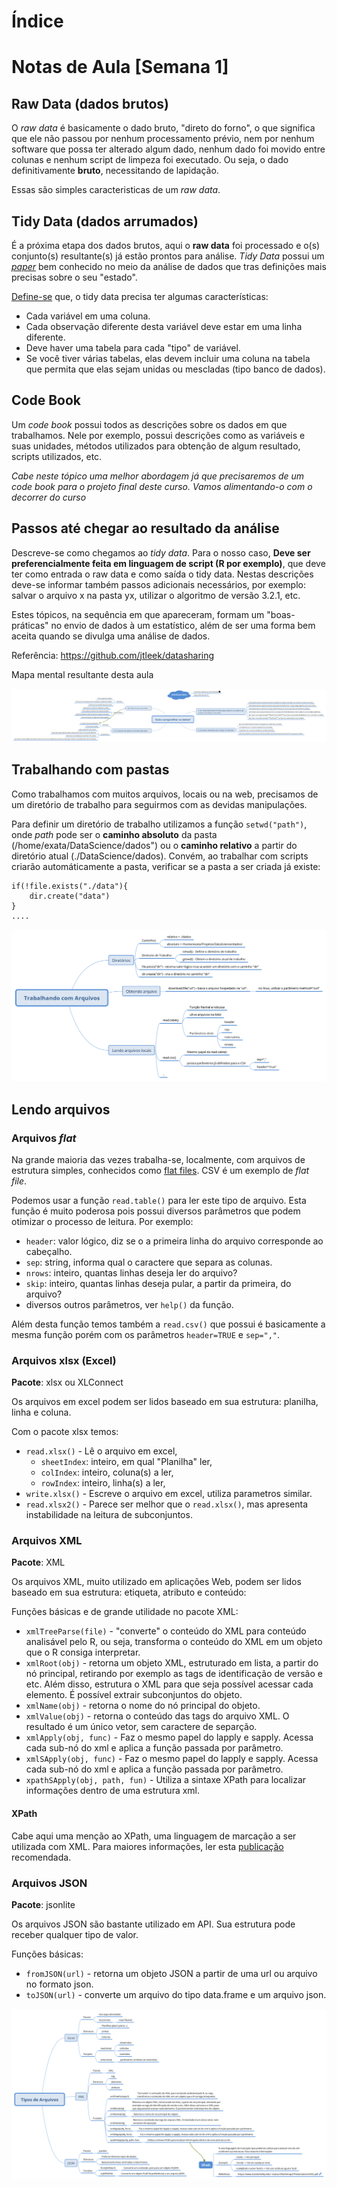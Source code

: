 # Índice

# Notas de Aula [Semana 1]

## Raw Data (dados brutos)

O *raw data* é basicamente o dado bruto, "direto do forno", o que significa que ele não passou por nenhum processamento prévio, nem por nenhum software que possa ter alterado algum dado, nenhum dado foi movido entre colunas e nenhum script de limpeza foi executado. Ou seja, o dado definitivamente **bruto**, necessitando de lapidação.

Essas são simples caracteristicas de um *raw data*.

## Tidy Data (dados arrumados)

É a próxima etapa dos dados brutos, aqui o **raw data** foi processado e o(s) conjunto(s) resultante(s) já estão prontos para análise. *Tidy Data* possui um [*paper*](http://vita.had.co.nz/papers/tidy-data.pdf) bem conhecido no meio da análise de dados que tras definições mais precisas sobre o seu "estado".

[Define-se](https://github.com/jtleek/datasharing#the-tidy-data-set) que, o tidy data precisa ter algumas características:

* Cada variável em uma coluna.
* Cada observação diferente desta variável deve estar em uma linha diferente.
* Deve haver uma tabela para cada "tipo" de variável.
* Se você tiver várias tabelas, elas devem incluir uma coluna na tabela que permita que elas sejam unidas ou mescladas (tipo banco de dados).

## Code Book

Um *code book* possui todos as descrições sobre os dados em que trabalhamos. Nele por exemplo, possui descrições como as variáveis e suas unidades, métodos utilizados para obtenção de algum resultado, scripts utilizados, etc.

*Cabe neste tópico uma melhor abordagem já que precisaremos de um code book para o projeto final deste curso. Vamos alimentando-o com o decorrer do curso*

## Passos até chegar ao resultado da análise

Descreve-se como chegamos ao *tidy data*. Para o nosso caso, **Deve ser preferencialmente feita em linguagem de script (R por exemplo)**, que deve ter como entrada o raw data e como saída o tidy data. Nestas descrições deve-se informar também passos adicionais necessários, por exemplo: salvar o arquivo x na pasta yx, utilizar o algoritmo de versão 3.2.1, etc.

Estes tópicos, na sequência em que apareceram, formam um "boas-práticas" no envio de dados à um estatístico, além de ser uma forma bem aceita quando se divulga uma análise de dados.

Referência: https://github.com/jtleek/datasharing

Mapa mental resultante desta aula

![mindmap1](recursos/como_compartilhar_os_dados.png)

## Trabalhando com pastas

Como trabalhamos com muitos arquivos, locais ou na web, precisamos de um diretório de trabalho para seguirmos com as devidas manipulações.

Para definir um diretório de trabalho utilizamos a função `setwd("path")`, onde *path* pode ser o **caminho absoluto** da pasta (/home/exata/DataScience/dados") ou o **caminho relativo** a partir do diretório atual (./DataScience/dados).
Convém, ao trabalhar com scripts criarão automáticamente a pasta, verificar se a pasta a ser criada já existe:

    if(!file.exists("./data"){
        dir.create("data")
    }
    ....

![mindmap2](recursos/trabalhando_com_arquivos.png)
    
## Lendo arquivos

### Arquivos _flat_

Na grande maioria das vezes trabalha-se, localmente, com arquivos de estrutura simples, conhecidos como [flat files](http://www.revistabw.com.br/revistabw/flat-file/). CSV é um exemplo de *flat file*.

Podemos usar a função `read.table()` para ler este tipo de arquivo. Esta função é muito poderosa pois possui diversos parâmetros que podem otimizar o processo de leitura. Por exemplo:

* `header`: valor lógico, diz se o a primeira linha do arquivo corresponde ao cabeçalho.
* `sep`: string, informa qual o caractere que separa as colunas.
* `nrows`: inteiro, quantas linhas deseja ler do arquivo?
* `skip`: inteiro, quantas linhas deseja pular, a partir da primeira, do arquivo?
* diversos outros parâmetros, ver `help()` da função.

Além desta função temos também a `read.csv()` que possui é basicamente a mesma função porém com os parâmetros `header=TRUE` e `sep=","`.

### Arquivos xlsx (Excel)

**Pacote**: xlsx ou XLConnect

Os arquivos em excel podem ser lidos baseado em sua estrutura: planilha, linha e coluna.

Com o pacote xlsx temos:
* `read.xlsx()` - Lê o arquivo em excel,
    * `sheetIndex`: inteiro, em qual "Planilha" ler,
    * `colIndex`: inteiro, coluna(s) a ler,
    * `rowIndex`: inteiro, linha(s) a ler,
* `write.xlsx()` - Escreve o arquivo em excel, utiliza parametros similar.
* `read.xlsx2()` - Parece ser melhor que o `read.xlsx()`, mas apresenta instabilidade na leitura de subconjuntos.

### Arquivos XML

**Pacote**: XML

Os arquivos XML, muito utilizado em aplicações Web, podem ser lidos baseado em sua estrutura: etiqueta, atributo e conteúdo:

Funções básicas e de grande utilidade no pacote XML:

* `xmlTreeParse(file)` - "converte" o conteúdo do XML para conteúdo analisável pelo R, ou seja, transforma o conteúdo do XML em um objeto que o R consiga interpretar.
* `xmlRoot(obj)` - retorna um objeto XML, estruturado em lista, a partir do nó principal, retirando por exemplo as tags de identificação de versão e etc. Além disso, estrutura o XML para que seja possível acessar cada elemento. É possível extrair subconjuntos do objeto.
* `xmlName(obj)` - retorna o nome do nó principal do objeto.
* `xmlValue(obj)` - retorna o conteúdo das tags do arquivo XML. O resultado é um único vetor, sem caractere de separção.
* `xmlApply(obj, func)` - Faz o mesmo papel do lapply e sapply. Acessa cada sub-nó do xml e aplica a função passada por parâmetro.
* `xmlSApply(obj, func)` - Faz o mesmo papel do lapply e sapply. Acessa cada sub-nó do xml e aplica a função passada por parâmetro.
* `xpathSApply(obj, path, fun)` - Utiliza a sintaxe XPath para localizar informações dentro de uma estrutura xml.

#### XPath

Cabe aqui uma menção ao XPath, uma linguagem de marcação a ser utilizada com XML. Para maiores informações, ler esta [publicação](https://www.stat.berkeley.edu/~statcur/Workshop2/Presentations/XML.pdf) recomendada.

### Arquivos JSON

**Pacote**: jsonlite

Os arquivos JSON são bastante utilizado em API. Sua estrutura pode receber qualquer tipo de valor.

Funções básicas:

* `fromJSON(url)` - retorna um objeto JSON a partir de uma url ou arquivo no formato json.
* `toJSON(url)` - converte um arquivo do tipo data.frame e um arquivo json.

![mindmap3](recursos/lendo_arquivos.png)